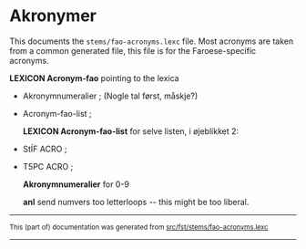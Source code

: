 # Akronymer 

This documents the `stems/fao-acronyms.lexc` file.
Most acronyms are taken from a common generated file, this file is for the Faroese-specific acronyms.

  **LEXICON Acronym-fao** pointing to the lexica 
* Akronymnumeralier ; (Nogle tal først, måskje?)
* Acronym-fao-list ; 

  **LEXICON Acronym-fao-list** for selve listen, i øjeblikket 2:
* StÍF ACRO ; 
* T5PC ACRO ; 

  **Akronymnumeralier**  for 0-9

  **anl**  send numvers too letterloops -- this might be too liberal.

* * *

<small>This (part of) documentation was generated from [src/fst/stems/fao-acronyms.lexc](https://github.com/giellalt/lang-fao/blob/main/src/fst/stems/fao-acronyms.lexc)</small>

---

